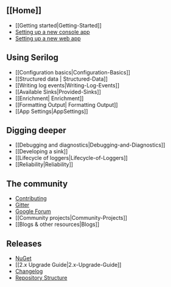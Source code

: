 ## [[Home]]

* [[Getting started|Getting-Started]]
* [Setting up a new console app](https://github.com/serilog/serilog/wiki/Getting-Started#example-application)
* [Setting up a new web app](https://github.com/serilog/serilog-docker/tree/master/web-sample/src)

## Using Serilog

* [[Configuration basics|Configuration-Basics]]
* [[Structured data | Structured-Data]]
* [[Writing log events|Writing-Log-Events]]
* [[Available Sinks|Provided-Sinks]]
* [[Enrichment| Enrichment]]
* [[Formatting Output| Formatting Output]]
* [[App Settings|AppSettings]]


## Digging deeper

* [[Debugging and diagnostics|Debugging-and-Diagnostics]]
* [[Developing a sink]]
* [[Lifecycle of loggers|Lifecycle-of-Loggers]]
* [[Reliability|Reliability]]

## The community

* [Contributing](https://github.com/serilog/serilog/blob/dev/CONTRIBUTING.md)
* [Gitter](https://gitter.im/serilog/serilog)
* [Google Forum](https://groups.google.com/forum/#!forum/serilog)
* [[Community projects|Community-Projects]]
* [[Blogs & other resources|Blogs]]

## Releases
* [NuGet](https://www.nuget.org/packages/Serilog/)
* [[2.x Upgrade Guide|2.x-Upgrade-Guide]]
* [Changelog](https://github.com/serilog/serilog/blob/master/CHANGES.md)
* [Repository Structure](https://github.com/serilog/serilog/wiki/Repository-Structure)